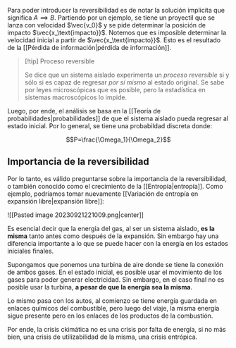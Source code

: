 
Para poder introducer la reversibilidad es de notar la solución implicita que significa $A\implies B$. Partiendo por un ejemplo, se tiene un proyectil que se lanza con velocidad $\vec{v_0}$ y se pide determinar la posición de impacto $\vec{x_\text{impacto}}$. Notemos que es imposible determinar la velocidad inicial a partir de $\vec{x_\text{impacto}}$. Esto es el resultado de la [[Pérdida de información|pérdida de información]]. 

>[!tip] Proceso reversible 
>
>Se dice que un sistema aislado experimenta un *proceso reversible* si y sólo si es capaz de regresar *por sí mismo* al estado original. Se sabe por leyes microscópicas que es posible, pero la estadística en sistemas macroscópicos lo impide. 

Luego, por ende, el análisis se basa en la [[Teoría de probabilidades|probabilidades]] de que el sistema aislado pueda regresar al estado inicial. Por lo general, se tiene una probabildad discreta donde: 

$$P=\frac{\Omega_1}{\Omega_2}$$

## Importancia de la reversibilidad 

Por lo tanto, es válido preguntarse sobre la importancia de la reversibilidad, o también conocido como el crecimiento de la [[Entropía|entropía]]. Como ejemplo, podríamos tomar nuevamente [[Variación de entropía en expansión libre|expansión libre]]:

![[Pasted image 20230921221009.png|center]]

Es esencial decir que la energía del gas, al ser un sistema aislado, **es la misma** tanto antes como después de la expansión. Sin embargo hay una diferencia importante a lo que se puede hacer con la energía en los estados iniciales finales. 

Supongamos que ponemos una turbina de aire donde se tiene la conexión de ambos gases. En el estado inicial, es posible usar el movimiento de los gases para poder generar electricidad. Sin embargo, en el caso final no es posible usar la turbina, **a pesar de que la energía sea la misma**. 

Lo mismo pasa con los autos, al comienzo se tiene energía guardada en enlaces químicos del combustible, pero luego del viaje, la misma energía sigue presente pero en los enlaces de los productos de la combustión. 

Por ende, la crisis ckimática no es una crisis por falta de energía, si no más bien, una crisis de utilizabilidad de la misma, una crisis entrópica. 

